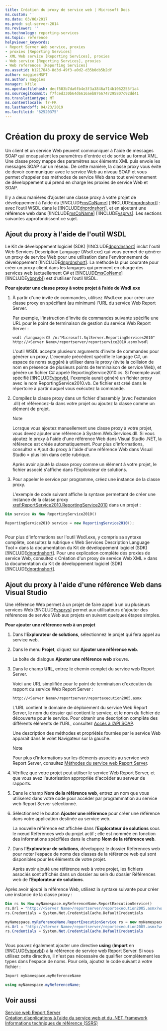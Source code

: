 ```yaml
---
title: Création du proxy de service web | Microsoft Docs
ms.custom: ''
ms.date: 03/06/2017
ms.prod: sql-server-2014
ms.reviewer: ''
ms.technology: reporting-services
ms.topic: reference
helpviewer_keywords:
- Report Server Web service, proxies
- proxies [Reporting Services]
- XML Web service [Reporting Services], proxies
- Web service [Reporting Services], proxies
- Web references [Reporting Services]
ms.assetid: b1217843-8d3d-49f3-a0d2-d35b0db5b2df
author: maggiesMSFT
ms.author: maggies
manager: kfile
ms.openlocfilehash: decf503b7da6fb4e3f3a3846a714b1062255f1a4
ms.sourcegitcommit: f7fced330b64d6616aeb8766747295807c92dd41
ms.translationtype: MT
ms.contentlocale: fr-FR
ms.lasthandoff: 04/23/2019
ms.locfileid: "62520375"
---
```

# <a name="creating-the-web-service-proxy"></a>Création du proxy de service Web
  Un client et un service Web peuvent communiquer à l'aide de messages SOAP qui encapsulent les paramètres d'entrée et de sortie au format XML. Une classe proxy mappe des paramètres aux éléments XML puis envoie les messages SOAP sur un réseau. De cette manière, la classe proxy vous évite de devoir communiquer avec le service Web au niveau SOAP et vous permet d'appeler des méthodes de service Web dans tout environnement de développement qui prend en charge les proxies de service Web et SOAP.  
  
 Il y a deux manières d’ajouter une classe proxy à votre projet de développement à l’aide du [!INCLUDE[msCoName](../../../includes/msconame-md.md)] [!INCLUDE[dnprdnshort](../../../includes/dnprdnshort-md.md)] : avec l’outil WSDL dans le [!INCLUDE[dnprdnshort](../../../includes/dnprdnshort-md.md)], et en ajoutant une référence web dans [!INCLUDE[msCoName](../../../includes/msconame-md.md)] [!INCLUDE[vsprvs](../../../includes/vsprvs-md.md)]. Les sections suivantes approfondissent ce sujet.  
  
## <a name="adding-the-proxy-using-the-wsdl-tool"></a>Ajout du proxy à l'aide de l'outil WSDL  
 Le Kit de développement logiciel (SDK) [!INCLUDE[dnprdnshort](../../../includes/dnprdnshort-md.md)] inclut l'outil Web Services Description Language (Wsdl.exe) qui vous permet de générer un proxy de service Web pour une utilisation dans l'environnement de développement [!INCLUDE[dnprdnshort](../../../includes/dnprdnshort-md.md)]. La méthode la plus courante pour créer un proxy client dans les langages qui prennent en charge des services web (actuellement C# et [!INCLUDE[msCoName](../../../includes/msconame-md.md)] [!INCLUDE[vbprvb](../../../includes/vbprvb-md.md)]) est d’utiliser l’outil WSDL.  
  
 **Pour ajouter une classe proxy à votre projet à l’aide de Wsdl.exe**  
  
1.  À partir d'une invite de commandes, utilisez Wsdl.exe pour créer une classe proxy en spécifiant (au minimum) l'URL du service Web Report Server.  
  
     Par exemple, l'instruction d'invite de commandes suivante spécifie une URL pour le point de terminaison de gestion du service Web Report Server :  
  
    ```  
    wsdl /language:CS /n:"Microsoft.SqlServer.ReportingServices2010" http://<Server Name>/reportserver/reportservice2010.asmx?wsdl  
    ```  
  
     L'outil WSDL accepte plusieurs arguments d'invite de commandes pour générer un proxy. L'exemple précédent spécifie le langage C#, un espace de noms suggéré à utiliser dans le proxy (évite la collision de nom en présence de plusieurs points de terminaison de service Web), et génère un fichier C# appelé ReportingService2010.cs. Si l'exemple avait spécifié [!INCLUDE[vbprvb](../../../includes/vbprvb-md.md)], l'exemple aurait généré un fichier proxy avec le nom ReportingService2010.vb. Ce fichier est créé dans le répertoire à partir duquel vous exécutez la commande.  
  
2.  Compilez la classe proxy dans un fichier d'assembly (avec l'extension .dll) et référencez-la dans votre projet ou ajoutez la classe comme un élément de projet.  
  
    > [!NOTE]  
    >  Lorsque vous ajoutez manuellement une classe proxy à votre projet, vous devez ajouter une référence à System.Web.Services.dll. Si vous ajoutez le proxy à l'aide d'une référence Web dans Visual Studio .NET, la référence est créée automatiquement. Pour plus d'informations, consultez « Ajout du proxy à l'aide d'une référence Web dans Visual Studio » plus loin dans cette rubrique.  
  
     Après avoir ajouté la classe proxy comme un élément à votre projet, le fichier associé s'affiche dans l'Explorateur de solutions.  
  
3.  Pour appeler le service par programme, créez une instance de la classe proxy.  
  
     L'exemple de code suivant affiche la syntaxe permettant de créer une instance de la classe proxy <xref:ReportService2010.ReportingService2010> dans un projet :  
  
```vb  
Dim service As New ReportingService2010()  
```  
  
```csharp  
ReportingService2010 service = new ReportingService2010();  
  
```  
  
 Pour plus d'informations sur l'outil Wsdl.exe, y compris sa syntaxe complète, consultez la rubrique « Web Services Description Language Tool » dans la documentation du Kit de développement logiciel (SDK) [!INCLUDE[dnprdnshort](../../../includes/dnprdnshort-md.md)]. Pour une explication complète des proxies de service Web, consultez « Création d'un proxy de service Web XML » dans la documentation du Kit de développement logiciel (SDK) [!INCLUDE[dnprdnshort](../../../includes/dnprdnshort-md.md)].  
  
## <a name="adding-the-proxy-using-a-web-reference-in-visual-studio"></a>Ajout du proxy à l'aide d'une référence Web dans Visual Studio  
 Une référence Web permet à un projet de faire appel à un ou plusieurs services Web [!INCLUDE[vsprvs](../../../includes/vsprvs-md.md)] permet aux utilisateurs d'ajouter des références de service Web aux projets en suivant quelques étapes simples.  
  
 **Pour ajouter une référence web à un projet**  
  
1.  Dans l’**Explorateur de solutions**, sélectionnez le projet qui fera appel au service web.  
  
2.  Dans le menu **Projet**, cliquez sur **Ajouter une référence web**.  
  
     La boîte de dialogue **Ajouter une référence web** s’ouvre.  
  
3.  Dans le champ **URL**, entrez le chemin complet du service web Report Server.  
  
     Voici une URL simplifiée pour le point de terminaison d'exécution du rapport du service Web Report Server :  
  
    ```  
    http://<Server Name>/reportserver/reportexecution2005.asmx  
    ```  
  
     L'URL contient le domaine de déploiement du service Web Report Server, le nom du dossier qui contient le service, et le nom du fichier de découverte pour le service. Pour obtenir une description complète des différents éléments de l’URL, consultez [Accès à l’API SOAP](../accessing-the-soap-api.md).  
  
     Une description des méthodes et propriétés fournies par le service Web apparaît dans le volet Navigateur sur la gauche.  
  
    > [!NOTE]  
    >  Pour plus d’informations sur les éléments associés au service web Report Server, consultez [Méthodes du service web Report Server](../methods/report-server-web-service-methods.md).  
  
4.  Vérifiez que votre projet peut utiliser le service Web Report Server, et que vous avez l'autorisation appropriée d'accéder au serveur de rapports.  
  
5.  Dans le champ **Nom de la référence web**, entrez un nom que vous utiliserez dans votre code pour accéder par programmation au service web Report Server sélectionné.  
  
6.  Sélectionnez le bouton **Ajouter une référence** pour créer une référence dans votre application destinée au service web.  
  
     La nouvelle référence est affichée dans l’**Explorateur de solutions** sous le nœud Références web du projet actif ; elle est nommée en fonction des informations spécifiées dans le champ **Nom de la référence web**.  
  
7.  Dans l’**Explorateur de solutions**, développez le dossier Références web pour noter l’espace de noms des classes de la référence web qui sont disponibles pour les éléments de votre projet.  
  
     Après avoir ajouté une référence web à votre projet, les fichiers associés sont affichés dans un dossier au sein du dossier Références web de l’**Explorateur de solutions**.  
  
 Après avoir ajouté la référence Web, utilisez la syntaxe suivante pour créer une instance de la classe proxy :  
  
```vb  
Dim rs As New myNamespace.myReferenceName.ReportExecutionService()  
rs.Url = "http://<Server Name>/reportserver/reportexecution2005.asmx?wsdl"  
rs.Credentials = System.Net.CredentialCache.DefaultCredentials  
```  
  
```csharp  
myNamespace.myReferenceName.ReportExecutionService rs = new myNamespace.myReferenceName.ReportExecutionService();  
rs.Url = "http://<Server Name>/reportserver/reportexecution2005.asmx?wsdl"  
rs.Credentials = System.Net.CredentialCache.DefaultCredentials  
  
```  
  
 Vous pouvez également ajouter une directive **using** (**Import** en [!INCLUDE[vbprvb](../../../includes/vbprvb-md.md)]) à la référence de service web Report Server. Si vous utilisez cette directive, il n'est pas nécessaire de qualifier complètement les types dans l'espace de noms. Pour cela, ajoutez le code suivant à votre fichier :  
  
```vb  
Import myNamespace.myReferenceName  
```  
  
```csharp  
using myNamespace.myReferenceName;  
```  
  
## <a name="see-also"></a>Voir aussi  
 [Service web Report Server](../report-server-web-service.md)   
 [Création d’applications à l’aide du service web et du .NET Framework](building-applications-using-the-web-service-and-the-net-framework.md)   
 [Informations techniques de référence &#40;SSRS&#41;](../../technical-reference-ssrs.md)  
  
  
